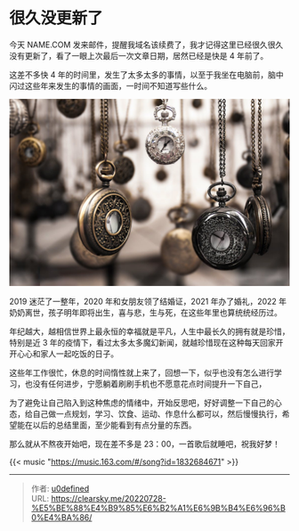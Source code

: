 # 很久没更新了


今天 NAME.COM 发来邮件，提醒我域名该续费了，我才记得这里已经很久很久没有更新了，看了一眼上次最后一次文章日期，居然已经是快是 4 年前了。

这差不多快 4 年的时间里，发生了太多太多的事情，以至于我坐在电脑前，脑中闪过这些年来发生的事情的画面，一时间不知道写些什么。

![Time](time.jpeg "时间流逝")

2019 迷茫了一整年，2020 年和女朋友领了结婚证，2021 年办了婚礼，2022 年奶奶离世，孩子明年即将出生，喜与悲，生与死，在这些年里也算统统经历过。

年纪越大，越相信世界上最永恒的幸福就是平凡，人生中最长久的拥有就是珍惜，特别是近 3 年的疫情下，看过太多太多魔幻新闻，就越珍惜现在这种每天回家开开心心和家人一起吃饭的日子。

这些年工作很忙，休息的时间惰性就上来了，回想一下，似乎也没有怎么进行学习，也没有任何进步，宁愿躺着刷刷手机也不愿意花点时间提升一下自己，

为了避免让自己陷入到这种焦虑的情绪中，开始反思吧，好好调整一下自己的心态，给自己做一点规划，学习、饮食、运动、作息什么都可以，然后慢慢执行，希望能在以后的总结里面，至少能看到有点分量的东西。

那么就从不熬夜开始吧，现在差不多是 23：00，一首歌后就睡吧，祝我好梦！


{{< music "https://music.163.com/#/song?id=1832684671" >}}


---

> 作者: [u0defined](http://clearsky.me/)  
> URL: https://clearsky.me/20220728-%E5%BE%88%E4%B9%85%E6%B2%A1%E6%9B%B4%E6%96%B0%E4%BA%86/  

